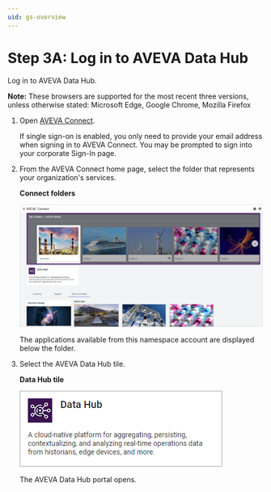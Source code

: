 ```yaml
---
uid: gs-overview
---
```


# Step 3A: Log in to AVEVA Data Hub

Log in to AVEVA Data Hub.

**Note:** These browsers are supported for the most recent three versions, unless otherwise stated: Microsoft Edge, Google Chrome, Mozilla Firefox

1. Open [AVEVA Connect](https://connect.aveva.com/).

   If single sign-on is enabled, you only need to provide your email address when signing in to AVEVA Connect. You may be prompted to sign into your corporate Sign-In page.

1. From the AVEVA Connect home page, select the folder that represents your organization's services.

    **Connect folders**

    ![Connect folders](../images/connect-folders.png)

   The applications available from this namespace account are displayed below the folder.

1. Select the AVEVA Data Hub tile.

    **Data Hub tile**

    ![Data Hub tile](../images/data-hub-tile.png)

   The AVEVA Data Hub portal opens.
